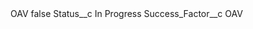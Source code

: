 <?xml version="1.0" encoding="UTF-8"?>
<CustomMetadata xmlns="http://soap.sforce.com/2006/04/metadata" xmlns:xsi="http://www.w3.org/2001/XMLSchema-instance" xmlns:xsd="http://www.w3.org/2001/XMLSchema">
    <label>OAV</label>
    <protected>false</protected>
    <values>
        <field>Status__c</field>
        <value xsi:type="xsd:string">In Progress</value>
    </values>
    <values>
        <field>Success_Factor__c</field>
        <value xsi:type="xsd:string">OAV</value>
    </values>
</CustomMetadata>
